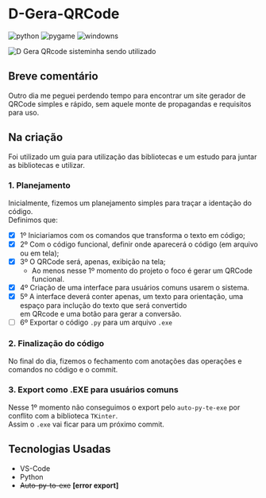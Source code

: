 # D-Gera-QRCode

![python](https://img.shields.io/badge/Python%20--%20blue?link=https%3A%2F%2Fwww.python.org/)
![pygame](https://img.shields.io/badge/Pygame%20--%20yellow?link=https%3A%2F%2Fwww.pygame.org%2Fnews)
![windowns](https://img.shields.io/badge/windows%20--%20gray)

![D Gera QRcode](https://github.com/DiegoVelosoS/D-Gera-QRCode/assets/124423575/e98856a4-a2d3-44cf-b594-0c1a32b4a549)
sisteminha sendo utilizado

## Breve comentário
  Outro dia me peguei perdendo tempo para encontrar um site gerador de QRCode simples e rápido, sem aquele monte de propagandas e requisitos para uso.

## Na criação
  Foi utilizado um guia para utilização das bibliotecas e um estudo para juntar as bibliotecas e utilizar.

### 1. Planejamento
  Inicialmente, fizemos um planejamento simples para traçar a identação do código.</br>
  Definimos que:</br>
  - [x] 1º Iniciariamos com os comandos que transforma o texto em código;</br>
  - [x] 2º Com o código funcional, definir onde aparecerá o código (em arquivo ou em tela);</br>
  - [x] 3º O QRCode será, apenas, exibição na tela;</br>
      * Ao menos nesse 1º momento do projeto o foco é gerar um QRCode funcional.</br>
  - [x] 4º Criação de uma interface para usuários comuns usarem o sistema.</br>
  - [x] 5º A interface deverá conter apenas, um texto para orientação, uma espaço para inclução do texto que será convertido</br>
        em QRcode e uma  botão para gerar a conversão.</br>
  - [ ] 6º Exportar o código ```.py``` para um arquivo ```.exe```

### 2. Finalização do código
  No final do dia, fizemos o fechamento com anotações das operações e comandos no código e o commit.

### 3. Export como .EXE para usuários comuns
  Nesse 1º momento não conseguimos o export pelo ```auto-py-te-exe``` por conflito com a biblioteca ```TKinter```.</br>
  Assim o ```.exe``` vai ficar para um próximo commit.

## Tecnologias Usadas
* VS-Code
* Python
* ~~Auto-py-to-exe~~ **[error export]**
